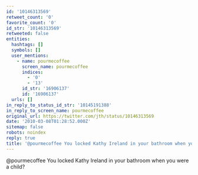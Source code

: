 ```yaml
---
id: '10146313569'
retweet_count: '0'
favorite_count: '0'
id_str: '10146313569'
retweeted: false
entities:
  hashtags: []
  symbols: []
  user_mentions:
    - name: pourmecoffee
      screen_name: pourmecoffee
      indices:
        - '0'
        - '13'
      id_str: '16906137'
      id: '16906137'
  urls: []
in_reply_to_status_id_str: '10145191388'
in_reply_to_screen_name: pourmecoffee
original_url: https://twitter.com/jth/status/10146313569
date: '2010-03-08T01:28:52.000Z'
sitemap: false
robots: noindex
reply: true
title: '@pourmecoffee You locked Kathy Ireland in your bathroom when you were a child?'
---
```


@pourmecoffee You locked Kathy Ireland in your bathroom when you were a child?